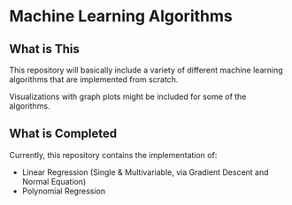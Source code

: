 # Machine Learning Algorithms

## What is This
This repository will basically include a variety of different machine learning algorithms that are implemented from scratch.

Visualizations with graph plots might be included for some of the algorithms.

## What is Completed
Currently, this repository contains the implementation of:
- Linear Regression (Single & Multivariable, via Gradient Descent and Normal Equation)
- Polynomial Regression
